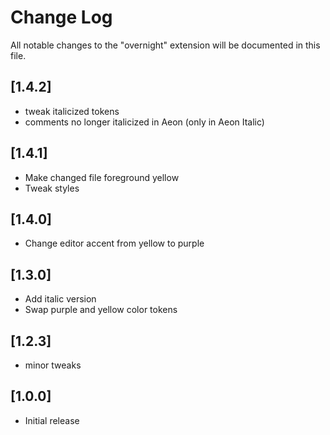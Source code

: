 # Change Log

All notable changes to the "overnight" extension will be documented in this file.

## [1.4.2]

- tweak italicized tokens
- comments no longer italicized in Aeon (only in Aeon Italic)

## [1.4.1]

- Make changed file foreground yellow
- Tweak styles

## [1.4.0]

- Change editor accent from yellow to purple

## [1.3.0]

- Add italic version
- Swap purple and yellow color tokens

## [1.2.3]

- minor tweaks

## [1.0.0]

- Initial release
